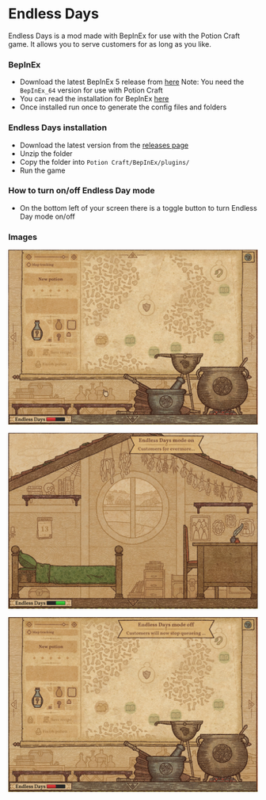 # Endless Days
Endless Days is a mod made with BepInEx for use with the Potion Craft game. It allows you to serve customers for as long as you like.

### BepInEx
- Download the latest BepInEx 5 release from [here](https://github.com/BepInEx/BepInEx/releases)
Note: You need the `BepInEx_64` version for use with Potion Craft
- You can read the installation for BepInEx [here](https://docs.bepinex.dev/articles/user_guide/installation/index.html)
- Once installed run once to generate the config files and folders

### Endless Days installation
- Download the latest version from the [releases page](https://github.com/MattDeDuck/EndlessDays/releases)
- Unzip the folder
- Copy the folder into `Potion Craft/BepInEx/plugins/`
- Run the game

### How to turn on/off Endless Day mode
- On the bottom left of your screen there is a toggle button to turn Endless Day mode on/off

### Images

![Endless Day mode button](https://github.com/MattDeDuck/EndlessDays/blob/master/edScreen1.png)

![Endless Day mode on](https://github.com/MattDeDuck/EndlessDays/blob/master/edScreen2.png)

![Endless Day mode off](https://github.com/MattDeDuck/EndlessDays/blob/master/edScreen3.png)
